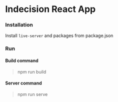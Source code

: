 # Indecision React App 

### Installation

Install `live-server` and packages from package.json

### Run

#### Build command
> npm run build

#### Server command
> npm run serve
